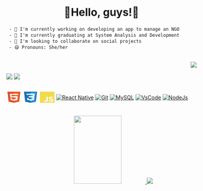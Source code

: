 <h1 align="center">🍃Hello, guys!🍃</h1>
 
     - 🔭 I'm currently working on developing an app to manage an NGO
     - 🌱 I'm currently graduating at System Analysis and Development
     - 👯 I'm looking to collaborate on social projects
     - 😄 Pronouns: She/her
    
<div style="display: inline_block"><br>
    <img align="right" src="https://media2.giphy.com/media/arxiLc5EiFhja/100.webp?cid=ecf05e477c1vhultv4u0y6wpymejhrmvjl7q7okv7ajet2ib&rid=100.webp&ct=g" height="130"/>
</div><br>

<a href = "mailto:jaquelinediasoliveira5@gmail.com"><img src="https://img.shields.io/badge/-Gmail-%23333?style=for-the-badge&logo=gmail&logoColor=white" target="_blank"></a>
<a href="https://www.linkedin.com/in/jaqueline-dias-oliveira-0b68a4228" target="_blank"><img src="https://img.shields.io/badge/-LinkedIn-%230077B5?style=for-the-badge&logo=linkedin&logoColor=white" target="_blank"></a> 
  
  ##
<div>
     <a href="https://www.devmedia.com.br/html-basico-codigos-html/16596"><img align="center" alt="HTML" height="30" width="40" src="https://raw.githubusercontent.com/devicons/devicon/master/icons/html5/html5-original.svg"></a>
     <a href="https://www.devmedia.com.br/guia/css/38149"><img align="center" alt="CSS" height="30" width="40" src="https://raw.githubusercontent.com/devicons/devicon/master/icons/css3/css3-original.svg"></a>
     <a href="https://www.devmedia.com.br/javascript/"><img align="center" alt="Js" height="30" width="40" src="https://raw.githubusercontent.com/devicons/devicon/master/icons/javascript/javascript-plain.svg"></a>
     <a href="https://www.devmedia.com.br/react-native/"><img align="center" alt="React Native" height="30" width="40" src="https://cdn.jsdelivr.net/gh/devicons/devicon/icons/react/react-original.svg"/></a>
     <a href="https://www.devmedia.com.br/guia/git-e-github/37585"><img align="center" alt="Git" height="30" width="40" src="https://cdn.jsdelivr.net/gh/devicons/devicon/icons/git/git-original.svg" /></a>
     <a href="https://www.devmedia.com.br/guia/tecnologia-mysql/34335"><img align="center" alt="MySQL" height="30" width="40" src="https://cdn.jsdelivr.net/gh/devicons/devicon/icons/mysql/mysql-original.svg" /></a>
     <a href="https://www.devmedia.com.br/introducao-ao-visual-studio-code/34418"><img align="center" alt="VsCode" height="30" width="40" src="https://cdn.jsdelivr.net/gh/devicons/devicon/icons/vscode/vscode-original.svg" /></a>
     <a href="https://www.devmedia.com.br/node-js/"><img align="center" alt="NodeJs" height="30" width="40" src="https://cdn.jsdelivr.net/gh/devicons/devicon/icons/nodejs/nodejs-original.svg"/></a>
          
</div><br>

<br>
<div align="center">
    <a href="https://github.com/jaquelinediasoliveira">
    <img height="180em" width="50%" src="https://github-readme-stats.vercel.app/api?username=jaquelinediasoliveira&show_icons=true&theme=tokyonight&include_all_commits=true&count_private=true"/>
    <img height="180em" src="https://github-readme-stats.vercel.app/api/top-langs/?username=jaquelinediasoliveira&layout=compact&langs_count=7&theme=tokyonight"/>
</div>
